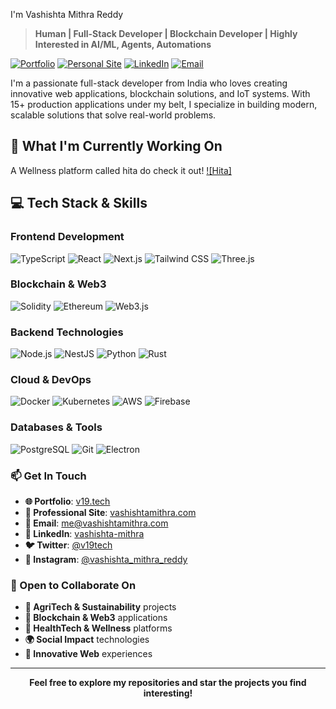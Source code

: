 I'm Vashishta Mithra Reddy

> **Human | Full-Stack Developer | Blockchain Developer | Highly Interested in AI/ML, Agents, Automations**

[![Portfolio](https://img.shields.io/badge/Portfolio-v19.tech-blue?style=flat-square&logo=react)](https://v19.tech)
[![Personal Site](https://img.shields.io/badge/Website-vashishtamithra.com-green?style=flat-square&logo=next.js)](https://vashishtamithra.com)
[![LinkedIn](https://img.shields.io/badge/LinkedIn-vashishta--mithra-0077B5?style=flat-square&logo=linkedin)](https://linkedin.com/in/vashishta-mithra-reddy/)
[![Email](https://img.shields.io/badge/Email-me%40vashishtamithra.com-D14836?style=flat-square&logo=gmail)](mailto:me@vashishtamithra.com)

I'm a passionate full-stack developer from India who loves creating innovative web applications, blockchain solutions, and IoT systems. With 15+ production applications under my belt, I specialize in building modern, scalable solutions that solve real-world problems.

## 🚀 What I'm Currently Working On
A Wellness platform called hita do check it out! [![Hita]](https://hita.v19.tech)

## 💻 Tech Stack & Skills

### **Frontend Development**
![TypeScript](https://img.shields.io/badge/-TypeScript-3178C6?style=flat-square&logo=typescript&logoColor=white)
![React](https://img.shields.io/badge/-React-61DAFB?style=flat-square&logo=react&logoColor=black)
![Next.js](https://img.shields.io/badge/-Next.js-000000?style=flat-square&logo=next.js)
![Tailwind CSS](https://img.shields.io/badge/-Tailwind_CSS-06B6D4?style=flat-square&logo=tailwindcss&logoColor=white)
![Three.js](https://img.shields.io/badge/-Three.js-000000?style=flat-square&logo=three.js)

### **Blockchain & Web3**
![Solidity](https://img.shields.io/badge/-Solidity-363636?style=flat-square&logo=solidity)
![Ethereum](https://img.shields.io/badge/-Ethereum-3C3C3D?style=flat-square&logo=ethereum)
![Web3.js](https://img.shields.io/badge/-Web3.js-F16822?style=flat-square&logo=web3.js)

### **Backend Technologies**
![Node.js](https://img.shields.io/badge/-Node.js-339933?style=flat-square&logo=node.js&logoColor=white)
![NestJS](https://img.shields.io/badge/-NestJS-E0234E?style=flat-square&logo=nestjs)
![Python](https://img.shields.io/badge/-Python-3776AB?style=flat-square&logo=python&logoColor=white)
![Rust](https://img.shields.io/badge/-Rust-000000?style=flat-square&logo=rust)

### **Cloud & DevOps**
![Docker](https://img.shields.io/badge/-Docker-2496ED?style=flat-square&logo=docker&logoColor=white)
![Kubernetes](https://img.shields.io/badge/-Kubernetes-326CE5?style=flat-square&logo=kubernetes&logoColor=white)
![AWS](https://img.shields.io/badge/-AWS-232F3E?style=flat-square&logo=amazon-aws)
![Firebase](https://img.shields.io/badge/-Firebase-FFCA28?style=flat-square&logo=firebase&logoColor=black)

### **Databases & Tools**
![PostgreSQL](https://img.shields.io/badge/-PostgreSQL-336791?style=flat-square&logo=postgresql&logoColor=white)
![Git](https://img.shields.io/badge/-Git-F05032?style=flat-square&logo=git&logoColor=white)
![Electron](https://img.shields.io/badge/-Electron-47848F?style=flat-square&logo=electron)

### 📫 Get In Touch
- **🌐 Portfolio**: [v19.tech](https://v19.tech)
- **💼 Professional Site**: [vashishtamithra.com](https://vashishtamithra.com)
- **📧 Email**: [me@vashishtamithra.com](mailto:me@vashishtamithra.com)
- **💼 LinkedIn**: [vashishta-mithra](https://linkedin.com/in/vashishta-mithra-reddy/)
- **🐦 Twitter**: [@v19tech](https://x.com/v19tech)
- **📱 Instagram**: [@vashishta_mithra_reddy](https://instagram.com/vashishta_mithra_reddy)

### 🤝 Open to Collaborate On
- **🌱 AgriTech & Sustainability** projects
- **🔗 Blockchain & Web3** applications
- **🏥 HealthTech & Wellness** platforms
- **🌍 Social Impact** technologies
- **🚀 Innovative Web** experiences

---

<div align="center">
  <strong>Feel free to explore my repositories and star the projects you find interesting!</strong>
</div>
